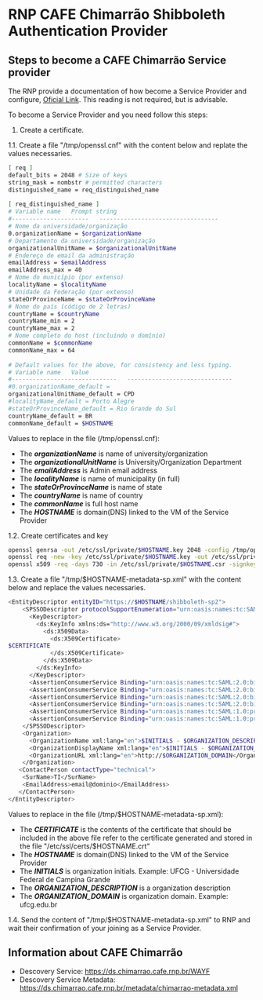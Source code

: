 # RNP CAFE Chimarrão Shibboleth Authentication Provider

## Steps to become a CAFE Chimarrão Service provider
The RNP provide a documentation of how become a Service Provider and configure, [Oficial Link](https://wiki.rnp.br/pages/viewpage.action?pageId=69969868). This reading is not required, but is advisable.

To become a Service Provider and you need follow this steps:
1. Create a certificate.

1.1. Create a file "/tmp/openssl.cnf" with the content below and replate the values necessaries.
```bash
[ req ]
default_bits = 2048 # Size of keys
string_mask = nombstr # permitted characters
distinguished_name = req_distinguished_name
 
[ req_distinguished_name ]
# Variable name   Prompt string
#----------------------   ----------------------------------
# Nome da universidade/organização
0.organizationName = $organizationName
# Departamento da universidade/organização
organizationalUnitName = $organizationalUnitName
# Endereço de email da administração
emailAddress = $emailAddress
emailAddress_max = 40
# Nome do município (por extenso)
localityName = $localityName
# Unidade da Federação (por extenso)
stateOrProvinceName = $stateOrProvinceName
# Nome do país (código de 2 letras)
countryName = $countryName
countryName_min = 2
countryName_max = 2
# Nome completo do host (incluíndo o domínio)
commonName = $commonName
commonName_max = 64
 
# Default values for the above, for consistency and less typing.
# Variable name   Value
#------------------------------   ------------------------------
#0.organizationName_default =
organizationalUnitName_default = CPD
#localityName_default = Porto Alegre
#stateOrProvinceName_default = Rio Grande do Sul
countryName_default = BR
commonName_default = $HOSTNAME
```

Values to replace in the file (/tmp/openssl.cnf): 
- The ***organizationName*** is name of university/organization
- The ***organizationalUnitName*** is University/Organization Department
- The ***emailAddress*** is Admin email address
- The ***localityName*** is name of municipality (in full)
- The ***stateOrProvinceName*** is name of state
- The ***countryName*** is name of country
- The ***commonName*** is full host name
- The ***HOSTNAME*** is domain(DNS) linked to the VM of the Service Provider

1.2. Create certificates and key
```bash
openssl genrsa -out /etc/ssl/private/$HOSTNAME.key 2048 -config /tmp/openssl.cnf
openssl req -new -key /etc/ssl/private/$HOSTNAME.key -out /etc/ssl/private/$HOSTNAME.csr -batch -config /tmp/openssl.cnf
openssl x509 -req -days 730 -in /etc/ssl/private/$HOSTNAME.csr -signkey /etc/ssl/private/$HOSTNAME.key -out /etc/ssl/certs/$HOSTNAME.crt
```

1.3. Create a file "/tmp/$HOSTNAME-metadata-sp.xml" with the content below and replace the values necessaries.
```bash
<EntityDescriptor entityID="https://$HOSTNAME/shibboleth-sp2">
    <SPSSODescriptor protocolSupportEnumeration="urn:oasis:names:tc:SAML:1.1:protocol urn:oasis:names:tc:SAML:2.0:protocol">
      <KeyDescriptor>
        <ds:KeyInfo xmlns:ds="http://www.w3.org/2000/09/xmldsig#">
          <ds:X509Data>
            <ds:X509Certificate>
$CERTIFICATE
            </ds:X509Certificate>
          </ds:X509Data>
        </ds:KeyInfo>
      </KeyDescriptor>
      <AssertionConsumerService Binding="urn:oasis:names:tc:SAML:2.0:bindings:HTTP-POST" Location="https://$HOSTNAME/Shibboleth.sso/SAML2/POST" index="1"/>
      <AssertionConsumerService Binding="urn:oasis:names:tc:SAML:2.0:bindings:HTTP-POST-SimpleSign" Location="https://$HOSTNAME/Shibboleth.sso/SAML2/POST-SimpleSign" index="2"/>
      <AssertionConsumerService Binding="urn:oasis:names:tc:SAML:2.0:bindings:HTTP-Artifact" Location="https://$HOSTNAME/Shibboleth.sso/SAML2/Artifact" index="3"/>
      <AssertionConsumerService Binding="urn:oasis:names:tc:SAML:2.0:bindings:PAOS" Location="https://$HOSTNAME/Shibboleth.sso/SAML2/ECP" index="4"/>
      <AssertionConsumerService Binding="urn:oasis:names:tc:SAML:1.0:profiles:browser-post" Location="https://$HOSTNAME/Shibboleth.sso/SAML/POST" index="5"/>
      <AssertionConsumerService Binding="urn:oasis:names:tc:SAML:1.0:profiles:artifact-01" Location="https://$HOSTNAME/Shibboleth.sso/SAML/Artifact" index="6"/>
    </SPSSODescriptor>
    <Organization>
      <OrganizationName xml:lang="en">$INITIALS - $ORGANIZATION_DESCRIPTION</OrganizationName>
      <OrganizationDisplayName xml:lang="en">$INITIALS - $ORGANIZATION_DESCRIPTION</OrganizationDisplayName>
      <OrganizationURL xml:lang="en">http://$ORGANIZATION_DOMAIN</OrganizationURL>
    </Organization>
   <ContactPerson contactType="technical">
    <SurName>TI</SurName>
    <EmailAddress>email@dominio</EmailAddress>
   </ContactPerson>
</EntityDescriptor>
```

Values to replace in the file (/tmp/$HOSTNAME-metadata-sp.xml): 
- The ***CERTIFICATE*** is the contents of the certificate that should be included in the above file refer to the certificate generated and stored in the file "/etc/ssl/certs/$HOSTNAME.crt"
- The ***HOSTNAME*** is domain(DNS) linked to the VM of the Service Provider
- The ***INITIALS*** is organization initials. Example: UFCG - Universidade Federal de Campina Grande
- The ***ORGANIZATION_DESCRIPTION*** is a organization description
- The ***ORGANIZATION_DOMAIN*** is organization domain. Example: ufcg.edu.br

1.4. Send the content of "/tmp/$HOSTNAME-metadata-sp.xml" to RNP and wait their confirmation of your joining as a Service Provider.

## Information about CAFE Chimarrão
- Descovery Service: https://ds.chimarrao.cafe.rnp.br/WAYF
- Descovery Service Metadata: https://ds.chimarrao.cafe.rnp.br/metadata/chimarrao-metadata.xml